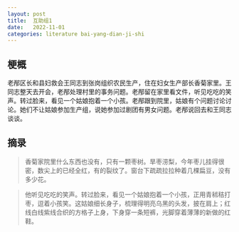 ```yaml
---
layout: post
title:  互助组1
date:   2022-11-01
categories: literature bai-yang-dian-ji-shi
---
```


## 梗概

老邴区长和县妇救会王同志到张岗组织农民生产，住在妇女生产部长香菊家里。王同志整天去开会，老邴处理村里的事务问题。老邴留在家里看文件，听见吃吃的笑声。转过脸来，看见一个姑娘抱着一个小孩。老邴跟到院里，姑娘有个问题讨论讨论。她们不让姑娘参加生产组，说她参加过剧团有男女问题。老邴说回去和王同志谈谈。

## 摘录

> 香菊家院里什么东西也没有，只有一颗枣树。旱枣涝梨，今年枣儿挂得很密，数尖上的已经全红，有的裂纹了。窗台下疏疏拉拉种着几棵扁豆，没有多少花。

> 他听见吃吃的笑声。转过脸来，看见一个姑娘抱着一个小孩，正用青秫秸打枣，逗着小孩笑。这姑娘细长身子，梳理得明亮乌黑的头发，披在肩上；红线白线紫线合织的方格子上身，下身穿一条短裤，光脚穿着薄薄的新做的红鞋。